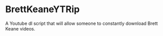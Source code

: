 # BrettKeaneYTRip
A Youtube dl script that will allow someone to constantly download Brett Keane videos.
